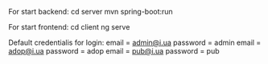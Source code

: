 For start backend:
  cd server
  mvn spring-boot:run
  
 
 For start frontend:
  cd client
  ng serve
  
 Default credentialis for login:
email = admin@i.ua password = admin
email = adop@i.ua password = adop
email = pub@i.ua password = pub
